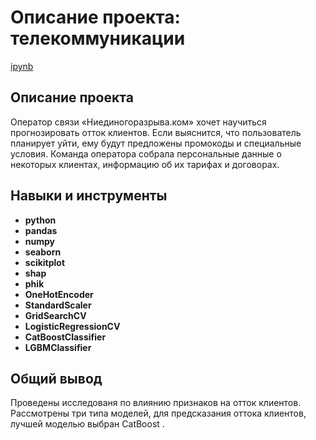 # Описание проекта: телекоммуникации

[ipynb](telecommunications/telecommunications.ipynb)

## Описание проекта

Оператор связи «Ниединогоразрыва.ком» хочет научиться прогнозировать отток клиентов. Если выяснится, что пользователь планирует уйти, ему будут предложены промокоды и специальные условия. Команда оператора собрала персональные данные о некоторых клиентах, информацию об их тарифах и договорах.

## Навыки и инструменты

- **python**
- **pandas**
- **numpy**
- **seaborn**
- **scikitplot**
- **shap**
- **phik**
- **OneHotEncoder**
- **StandardScaler**
- **GridSearchCV**
- **LogisticRegressionCV**
- **CatBoostClassifier**
- **LGBMClassifier**

## 

## Общий вывод

Проведены исследованя по влиянию признаков на отток клиентов. Рассмотрены три типа моделей, для предсказания оттока клиентов, лучшей моделью выбран CatBoost .

